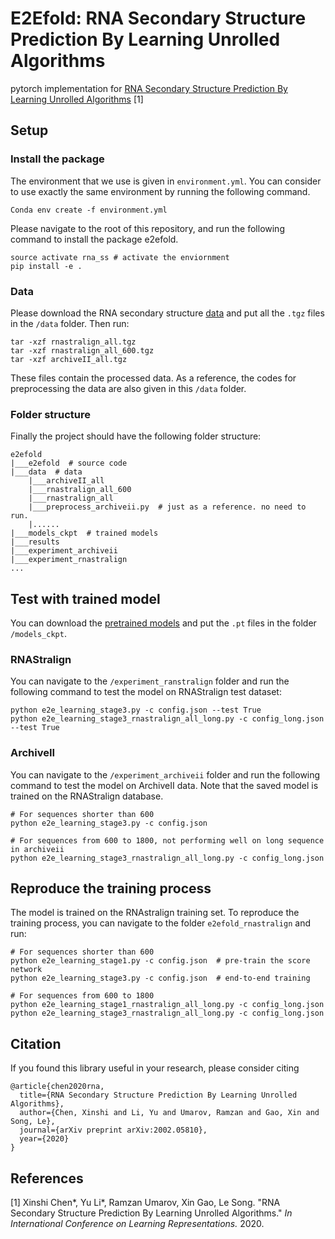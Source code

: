 # E2Efold: RNA Secondary Structure Prediction By Learning Unrolled Algorithms

pytorch implementation for [RNA Secondary Structure Prediction By Learning Unrolled Algorithms](https://openreview.net/forum?id=S1eALyrYDH) [1]

## Setup

### Install the package
The environment that we use is given in `environment.yml`. You can consider to use exactly the same environment by running the following command.
```
Conda env create -f environment.yml
```

Please navigate to the root of this repository, and run the following command to install the package e2efold.
```
source activate rna_ss # activate the enviornment
pip install -e .
```

### Data

Please download the RNA secondary structure [data](https://drive.google.com/open?id=19KPRYJjjMJh1qdMhtmUoYA_ncw3ocAHc) and put all the `.tgz` files in the `/data` folder. Then run:
```
tar -xzf rnastralign_all.tgz
tar -xzf rnastralign_all_600.tgz
tar -xzf archiveII_all.tgz
```
These files contain the processed data. As a reference, the codes for preprocessing the data are also given in this `/data` folder.

### Folder structure

Finally the project should have the following folder structure:

```
e2efold
|___e2efold  # source code
|___data  # data
    |___archiveII_all
    |___rnastralign_all_600
    |___rnastralign_all
    |___preprocess_archiveii.py  # just as a reference. no need to run.
    |......
|___models_ckpt  # trained models
|___results
|___experiment_archiveii
|___experiment_rnastralign
...
```

## Test with trained model
You can download the [pretrained models](https://drive.google.com/open?id=1m038Fw0HBGEzsvhS0mRxd0U7cGXqLAVt) and put the `.pt` files in the folder `/models_ckpt`.

### RNAStralign
You can navigate to the `/experiment_ranstralign` folder and run the following command to test the model on RNAStralign test dataset:
```
python e2e_learning_stage3.py -c config.json --test True
python e2e_learning_stage3_rnastralign_all_long.py -c config_long.json --test True
```

### ArchiveII
You can navigate to the `/experiment_archiveii` folder and run the following command to test the model on ArchiveII data. Note that the saved model is trained on the RNAStralign database.
```
# For sequences shorter than 600
python e2e_learning_stage3.py -c config.json

# For sequences from 600 to 1800, not performing well on long sequence in archiveii
python e2e_learning_stage3_rnastralign_all_long.py -c config_long.json
```

## Reproduce the training process

The model is trained on the RNAstralign training set. To reproduce the training process, you can navigate to the folder
`e2efold_rnastralign` and run:
```
# For sequences shorter than 600
python e2e_learning_stage1.py -c config.json  # pre-train the score network
python e2e_learning_stage3.py -c config.json  # end-to-end training

# For sequences from 600 to 1800 
python e2e_learning_stage1_rnastralign_all_long.py -c config_long.json 
python e2e_learning_stage3_rnastralign_all_long.py -c config_long.json 
```



## Citation
If you found this library useful in your research, please consider citing
```
@article{chen2020rna,
  title={RNA Secondary Structure Prediction By Learning Unrolled Algorithms},
  author={Chen, Xinshi and Li, Yu and Umarov, Ramzan and Gao, Xin and Song, Le},
  journal={arXiv preprint arXiv:2002.05810},
  year={2020}
}
```
## References
[1] Xinshi Chen*, Yu Li*, Ramzan Umarov, Xin Gao, Le Song. "RNA Secondary Structure Prediction By Learning Unrolled Algorithms." *In International Conference on Learning Representations.* 2020.
